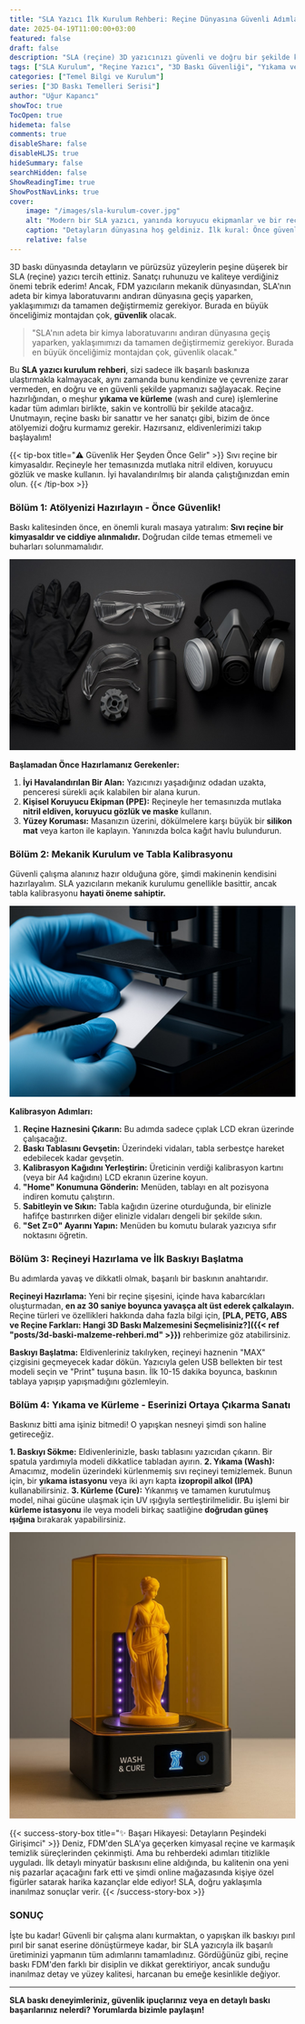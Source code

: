 ```yaml
---
title: "SLA Yazıcı İlk Kurulum Rehberi: Reçine Dünyasına Güvenli Adımlar"
date: 2025-04-19T11:00:00+03:00
featured: false
draft: false
description: "SLA (reçine) 3D yazıcınızı güvenli ve doğru bir şekilde kurun. Reçine hazırlığından tabla kalibrasyonuna, baskı sonrası yıkama ve kürleme adımlarına kadar her şeyi öğrenin. Güvenlik önceliklidir!"
tags: ["SLA Kurulum", "Reçine Yazıcı", "3D Baskı Güvenliği", "Yıkama ve Kürleme", "İlk Baskı SLA", "Reçine Bakımı", "UV Reçine", "Başlangıç Rehberi", "Teknik İpuçları"]
categories: ["Temel Bilgi ve Kurulum"]
series: ["3D Baskı Temelleri Serisi"]
author: "Uğur Kapancı"
showToc: true
TocOpen: true
hidemeta: false
comments: true
disableShare: false
disableHLJS: true
hideSummary: false
searchHidden: false
ShowReadingTime: true
ShowPostNavLinks: true
cover:
    image: "/images/sla-kurulum-cover.jpg"
    alt: "Modern bir SLA yazıcı, yanında koruyucu ekipmanlar ve bir reçine şişesi ile bir atölye masasında duruyor"
    caption: "Detayların dünyasına hoş geldiniz. İlk kural: Önce güvenlik."
    relative: false
---
```


3D baskı dünyasında detayların ve pürüzsüz yüzeylerin peşine düşerek bir SLA (reçine) yazıcı tercih ettiniz. Sanatçı ruhunuzu ve kaliteye verdiğiniz önemi tebrik ederim! Ancak, FDM yazıcıların mekanik dünyasından, SLA'nın adeta bir kimya laboratuvarını andıran dünyasına geçiş yaparken, yaklaşımımızı da tamamen değiştirmemiz gerekiyor. Burada en büyük önceliğimiz montajdan çok, **güvenlik** olacak.

> "SLA'nın adeta bir kimya laboratuvarını andıran dünyasına geçiş yaparken, yaklaşımımızı da tamamen değiştirmemiz gerekiyor. Burada en büyük önceliğimiz montajdan çok, güvenlik olacak."

Bu **SLA yazıcı kurulum rehberi**, sizi sadece ilk başarılı baskınıza ulaştırmakla kalmayacak, aynı zamanda bunu kendinize ve çevrenize zarar vermeden, en doğru ve en güvenli şekilde yapmanızı sağlayacak. Reçine hazırlığından, o meşhur **yıkama ve kürleme** (wash and cure) işlemlerine kadar tüm adımları birlikte, sakin ve kontrollü bir şekilde atacağız. Unutmayın, reçine baskı bir sanattır ve her sanatçı gibi, bizim de önce atölyemizi doğru kurmamız gerekir. Hazırsanız, eldivenlerimizi takıp başlayalım!

{{< tip-box title="⚠️ Güvenlik Her Şeyden Önce Gelir" >}}
Sıvı reçine bir kimyasaldır. Reçineyle her temasınızda mutlaka nitril eldiven, koruyucu gözlük ve maske kullanın. İyi havalandırılmış bir alanda çalıştığınızdan emin olun.
{{< /tip-box >}}

### Bölüm 1: Atölyenizi Hazırlayın - Önce Güvenlik!

Baskı kalitesinden önce, en önemli kuralı masaya yatıralım: **Sıvı reçine bir kimyasaldır ve ciddiye alınmalıdır.** Doğrudan cilde temas etmemeli ve buharları solunmamalıdır.

![Kişisel koruyucu ekipmanlar: Nitril eldiven, gözlük ve maske bir masada duruyor](/images/sla-guvenlik-ekipman.jpg)

**Başlamadan Önce Hazırlamanız Gerekenler:**
1.  **İyi Havalandırılan Bir Alan:** Yazıcınızı yaşadığınız odadan uzakta, penceresi sürekli açık kalabilen bir alana kurun.
2.  **Kişisel Koruyucu Ekipman (PPE):** Reçineyle her temasınızda mutlaka **nitril eldiven, koruyucu gözlük ve maske** kullanın.
3.  **Yüzey Koruması:** Masanızın üzerini, dökülmelere karşı büyük bir **silikon mat** veya karton ile kaplayın. Yanınızda bolca kağıt havlu bulundurun.

### Bölüm 2: Mekanik Kurulum ve Tabla Kalibrasyonu

Güvenli çalışma alanınız hazır olduğuna göre, şimdi makinenin kendisini hazırlayalım. SLA yazıcıların mekanik kurulumu genellikle basittir, ancak tabla kalibrasyonu **hayati öneme sahiptir.**

![Bir kişinin SLA yazıcının baskı tablası ile LCD ekranı arasına bir kalibrasyon kartı koyması](/images/sla-kurulum-kalibrasyon.jpg)

**Kalibrasyon Adımları:**
1.  **Reçine Haznesini Çıkarın:** Bu adımda sadece çıplak LCD ekran üzerinde çalışacağız.
2.  **Baskı Tablasını Gevşetin:** Üzerindeki vidaları, tabla serbestçe hareket edebilecek kadar gevşetin.
3.  **Kalibrasyon Kağıdını Yerleştirin:** Üreticinin verdiği kalibrasyon kartını (veya bir A4 kağıdını) LCD ekranın üzerine koyun.
4.  **"Home" Konumuna Gönderin:** Menüden, tablayı en alt pozisyona indiren komutu çalıştırın.
5.  **Sabitleyin ve Sıkın:** Tabla kağıdın üzerine oturduğunda, bir elinizle hafifçe bastırırken diğer elinizle vidaları dengeli bir şekilde sıkın.
6.  **"Set Z=0" Ayarını Yapın:** Menüden bu komutu bularak yazıcıya sıfır noktasını öğretin.

### Bölüm 3: Reçineyi Hazırlama ve İlk Baskıyı Başlatma

Bu adımlarda yavaş ve dikkatli olmak, başarılı bir baskının anahtarıdır.

**Reçineyi Hazırlama:** Yeni bir reçine şişesini, içinde hava kabarcıkları oluşturmadan, **en az 30 saniye boyunca yavaşça alt üst ederek çalkalayın.**
Reçine türleri ve özellikleri hakkında daha fazla bilgi için, **[PLA, PETG, ABS ve Reçine Farkları: Hangi 3D Baskı Malzemesini Seçmelisiniz?]({{< ref "posts/3d-baski-malzeme-rehberi.md" >}})** rehberimize göz atabilirsiniz.

**Baskıyı Başlatma:** Eldivenleriniz takılıyken, reçineyi haznenin "MAX" çizgisini geçmeyecek kadar dökün. Yazıcıyla gelen USB bellekten bir test modeli seçin ve "Print" tuşuna basın. İlk 10-15 dakika boyunca, baskının tablaya yapışıp yapışmadığını gözlemleyin.

### Bölüm 4: Yıkama ve Kürleme - Eserinizi Ortaya Çıkarma Sanatı

Baskınız bitti ama işiniz bitmedi! O yapışkan nesneyi şimdi son haline getireceğiz.

**1. Baskıyı Sökme:** Eldivenlerinizle, baskı tablasını yazıcıdan çıkarın. Bir spatula yardımıyla modeli dikkatlice tabladan ayırın.
**2. Yıkama (Wash):** Amacımız, modelin üzerindeki kürlenmemiş sıvı reçineyi temizlemek. Bunun için, bir **yıkama istasyonu** veya iki ayrı kapta **izopropil alkol (IPA)** kullanabilirsiniz.
**3. Kürleme (Cure):** Yıkanmış ve tamamen kurutulmuş model, nihai gücüne ulaşmak için UV ışığıyla sertleştirilmelidir. Bu işlemi bir **kürleme istasyonu** ile veya modeli birkaç saatliğine **doğrudan güneş ışığına** bırakarak yapabilirsiniz.

![Bir yıkama ve kürleme istasyonunun içinde dönen ve UV ışığı alan bir 3D model](/images/sla-wash-cure.jpg)

{{< success-story-box title="✨ Başarı Hikayesi: Detayların Peşindeki Girişimci" >}}
Deniz, FDM'den SLA'ya geçerken kimyasal reçine ve karmaşık temizlik süreçlerinden çekinmişti. Ama bu rehberdeki adımları titizlikle uyguladı. İlk detaylı minyatür baskısını eline aldığında, bu kalitenin ona yeni niş pazarlar açacağını fark etti ve şimdi online mağazasında kişiye özel figürler satarak harika kazançlar elde ediyor! SLA, doğru yaklaşımla inanılmaz sonuçlar verir.
{{< /success-story-box >}}

### SONUÇ

İşte bu kadar! Güvenli bir çalışma alanı kurmaktan, o yapışkan ilk baskıyı pırıl pırıl bir sanat eserine dönüştürmeye kadar, bir SLA yazıcıyla ilk başarılı üretiminizi yapmanın tüm adımlarını tamamladınız. Gördüğünüz gibi, reçine baskı FDM'den farklı bir disiplin ve dikkat gerektiriyor, ancak sunduğu inanılmaz detay ve yüzey kalitesi, harcanan bu emeğe kesinlikle değiyor.

---

**SLA baskı deneyimleriniz, güvenlik ipuçlarınız veya en detaylı baskı başarılarınız nelerdi? Yorumlarda bizimle paylaşın!**